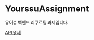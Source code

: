 # YourssuAssignment
유어슈 백엔드 리쿠르팅 과제입니다.

[API 명세](https://documenter.getpostman.com/view/23682054/2s9YC7SBT2)
